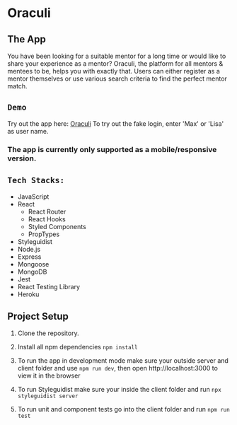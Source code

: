 # Oraculi

## The App

You have been looking for a suitable mentor for a long time or would like to share your experience as a mentor? Oraculi, the platform for all mentors & mentees to be, helps you with exactly that. Users can either register as a mentor themselves or use various search criteria to find the perfect mentor match.

## `Demo`

Try out the app here: [Oraculi](https://oraculi0.herokuapp.com/)
To try out the fake login, enter 'Max' or 'Lisa' as user name.

### The app is currently only supported as a mobile/responsive version.

## `Tech Stacks: `

- JavaScript
- React
  - React Router
  - React Hooks
  - Styled Components
  - PropTypes
- Styleguidist
- Node.js
- Express
- Mongoose
- MongoDB
- Jest
- React Testing Library
- Heroku

## Project Setup

1. Clone the repository.

2. Install all npm dependencies `npm install`

3. To run the app in development mode make sure your outside server and client folder and use `npm run dev`, then open http://localhost:3000 to view it in the browser

4. To run Styleguidist make sure your inside the client folder and run `npx styleguidist server`

5. To run unit and component tests go into the client folder and run `npm run test`

